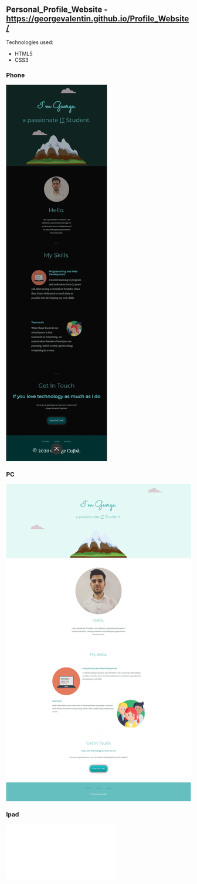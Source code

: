 ## Personal_Profile_Website - https://georgevalentin.github.io/Profile_Website/

Technologies used: 
- HTML5
- CSS3

### Phone
![GitHub Logo](/Website_Screenshots/Phone/Galaxy_S9_ScreenShot.jpeg)

### PC
![GitHub Logo](/Website_Screenshots/PC/Laptop_ScreenShot.png)

### Ipad
![GitHub Logo](/Website_Screenshots/Ipad/Ipad_ScreenShot.pdf)

